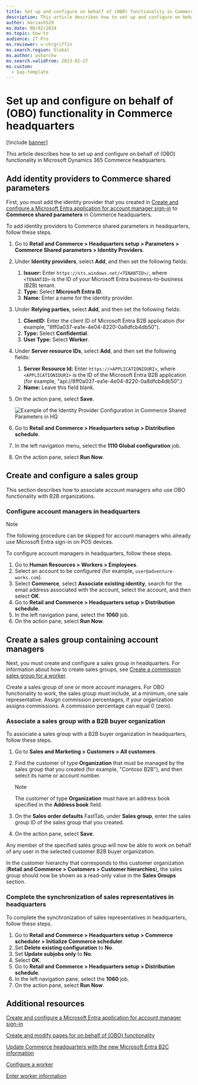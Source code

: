 ```yaml
---
title: Set up and configure on behalf of (OBO) functionality in Commerce headquarters
description: This article describes how to set up and configure on behalf of (OBO) functionality in Microsoft Dynamics 365 Commerce headquarters.
author: mariash529
ms.date: 08/02/2024
ms.topic: how-to
audience: IT Pro
ms.reviewer: v-chrgriffin
ms.search.region: Global
ms.author: asharchw
ms.search.validFrom: 2023-02-27
ms.custom: 
  - bap-template
---
```


# Set up and configure on behalf of (OBO) functionality in Commerce headquarters

[!include [banner](../includes/banner.md)]

This article describes how to set up and configure on behalf of (OBO) functionality in Microsoft Dynamics 365 Commerce headquarters.

## Add identity providers to Commerce shared parameters

First, you must add the identity provider that you created in [Create and configure a Microsoft Entra application for account manager sign-in](obo-create-aad-application.md) to **Commerce shared parameters** in Commerce headquarters.

To add identity providers to Commerce shared parameters in headquarters, follow these steps.

1. Go to **Retail and Commerce \> Headquarters setup \> Parameters \> Commerce Shared parameters \> Identity Providers**.
1. Under **Identity providers**, select **Add**, and then set the following fields:

    1. **Issuer:** Enter `https://sts.windows.net/<TENANTID>/`, where `<TENANTID>` is the ID of your Microsoft Entra business-to-business (B2B) tenant.
    1. **Type:** Select **Microsoft Entra ID**.
    1. **Name:** Enter a name for the identity provider.

1. Under **Relying parties**, select **Add**, and then set the following fields:

    1. **ClientID:** Enter the client ID of Microsoft Entra B2B application (for example, "8ff0a037-ea1e-4e04-8220-0a8dfcb4db50").
    1. **Type:** Select **Confidential**.
    1. **User Type:** Select **Worker**.

1. Under **Server resource IDs**, select **Add**, and then set the following fields:

    1. **Server Resource Id:** Enter `https://<APPLICATIONIDURI>`, where `<APPLICATIONIDURI>` is the ID of the Microsoft Entra B2B application (for example, "api://8ff0a037-ea1e-4e04-8220-0a8dfcb4db50".)
    1. **Name:** Leave this field blank.
  
1. On the action pane, select **Save**.

    ![Example of the Identity Provider Configuration in Commerce Shared Parameters in HQ](../media/obo-commerce-shared-param3.png)

1. Go to **Retail and Commerce \> Headquarters setup \> Distribution schedule**.
1. In the left navigation menu, select the **1110 Global configuration** job.
1. On the action pane, select **Run Now**.

## Create and configure a sales group

This section describes how to associate account managers who use OBO functionality with B2B organizations. 

### Configure account managers in headquarters

> [!NOTE]
> The following procedure can be skipped for account managers who already use Microsoft Entra sign-in on POS devices.

To configure account managers in headquarters, follow these steps.

1. Go to **Human Resources \> Workers \> Employees**. 
1. Select an account to be configured (for example, `user@adventure-works.com`). 
1. Select **Commerce**, select **Associate existing identity**, search for the email address associated with the account, select the account, and then select **OK**.
1. Go to **Retail and Commerce \> Headquarters setup \> Distribution schedule**.
1. In the left navigation pane, select the **1060** job.
1. On the action pane, select **Run Now**.

## Create a sales group containing account managers

Next, you must create and configure a sales group in headquarters. For information about how to create sales groups, see [Create a commission sales group for a worker](../tasks/worker.md#create-a-commission-sales-group-for-a-worker).

Create a sales group of one or more account managers. For OBO functionality to work, the sales group must include, at a minimum, one sale representative. Assign commission percentages, if your organization assigns commissions. A commission percentage can equal 0 (zero).

### Associate a sales group with a B2B buyer organization

To associate a sales group with a B2B buyer organization in headquarters, follow these steps.

1. Go to **Sales and Marketing \> Customers \> All customers**.
1. Find the customer of type **Organization** that must be managed by the sales group that you created (for example, "Contoso B2B"), and then select its name or account number.

    > [!NOTE]
    > The customer of type **Organization** must have an address book specified in the **Address book** field.

1. On the **Sales order defaults** FastTab, under **Sales group**, enter the sales group ID of the sales group that you created.
1. On the action pane, select **Save**.

Any member of the specified sales group will now be able to work on behalf of any user in the selected customer B2B buyer organization.

In the customer hierarchy that corresponds to this customer organization (**Retail and Commerce \> Customers \> Customer hierarchies**), the sales group should now be shown as a read-only value in the **Sales Groups** section.

### Complete the synchronization of sales representatives in headquarters

To complete the synchronization of sales representatives in headquarters, follow these steps.

1. Go to **Retail and Commerce \> Headquarters setup \> Commerce scheduler \> Initialize Commerce scheduler**.
1. Set **Delete existing configuration** to **No**.
1. Set **Update subjobs only** to **No**.
1. Select **OK**. 
1. Go to **Retail and Commerce \> Headquarters setup \> Distribution schedule**.
1. In the left navigation pane, select the **1060** job.
1. On the action pane, select **Run Now**.
   
## Additional resources

[Create and configure a Microsoft Entra application for account manager sign-in](obo-create-aad-application.md)

[Create and modify pages for on behalf of (OBO) functionality](obo-add-pages-site-builder.md)

[Update Commerce headquarters with the new Microsoft Entra B2C information](update-hq-aad-b2c-info.md)

[Configure a worker](../tasks/worker.md)

[Enter worker information](../../human-resources/hr-personnel-enter-worker-information.md)
